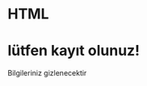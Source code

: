 # HTML<!DOCTYPE html>
<html>
  <head>
    <title>Hoşgeldiniz</title>
  </head>
  <body>
    <h1>lütfen kayıt olunuz!</h1>
    <p>Bilgileriniz gizlenecektir</p>
  </body>
</html>

